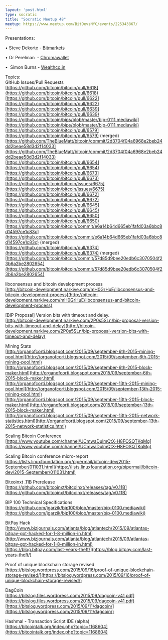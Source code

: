 ```yaml
---
layout: 'post.html'
type: socratic
title: "Socratic Meetup 48"
meetup: https://www.meetup.com/BitDevsNYC/events/225343867/
---
```


Presentations:

• Steve Dekorte - [Bitmarkets](https://voluntary.net/bitmarkets/)

• Or Perelman  - [Chromawallet](http://chromawallet.com/)

•  Simon Burns - [Wealthco.in](http://wealthco.in/)

Topics:  
GitHub Issues/Pull Requests  
[](https://github.com/bitcoin/bitcoin/pull/6618)[https://github.com/bitcoin/bitcoin/pull/6618](https://github.com/bitcoin/bitcoin/pull/6618)  
[](https://github.com/bitcoin/bitcoin/pull/6622)[https://github.com/bitcoin/bitcoin/pull/6622](https://github.com/bitcoin/bitcoin/pull/6622)  
[](https://github.com/bitcoin/bitcoin/pull/6639)[https://github.com/bitcoin/bitcoin/pull/6639](https://github.com/bitcoin/bitcoin/pull/6639)  
[](https://github.com/bitcoin/bips/blob/master/bip-0111.mediawiki)[https://github.com/bitcoin/bips/blob/master/bip-0111.mediawiki](https://github.com/bitcoin/bips/blob/master/bip-0111.mediawiki)  
[](https://github.com/bitcoin/bitcoin/pull/6579)[https://github.com/bitcoin/bitcoin/pull/6579](https://github.com/bitcoin/bitcoin/pull/6579) (merged)  
[](https://github.com/TheBlueMatt/bitcoin/commit/2d3704f04a6968e2beb24dd2beae58d3d2f14033)[https://github.com/TheBlueMatt/bitcoin/commit/2d3704f04a6968e2beb24dd2beae58d3d2f14033](https://github.com/TheBlueMatt/bitcoin/commit/2d3704f04a6968e2beb24dd2beae58d3d2f14033)  
[](https://github.com/bitcoin/bitcoin/pull/6654)[https://github.com/bitcoin/bitcoin/pull/6654](https://github.com/bitcoin/bitcoin/pull/6654)  
[](https://github.com/bitcoin/bitcoin/pull/6673)[https://github.com/bitcoin/bitcoin/pull/6673](https://github.com/bitcoin/bitcoin/pull/6673)  
[](https://github.com/bitcoin/bitcoin/issues/6675)[https://github.com/bitcoin/bitcoin/issues/6675](https://github.com/bitcoin/bitcoin/issues/6675)  
[](https://github.com/bitcoin/bitcoin/pull/6672)[https://github.com/bitcoin/bitcoin/pull/6672](https://github.com/bitcoin/bitcoin/pull/6672)  
[](https://github.com/bitcoin/bitcoin/pull/6645)[https://github.com/bitcoin/bitcoin/pull/6645](https://github.com/bitcoin/bitcoin/pull/6645)  
[](https://github.com/bitcoin/bitcoin/pull/6650)[https://github.com/bitcoin/bitcoin/pull/6650](https://github.com/bitcoin/bitcoin/pull/6650)  
[](https://github.com/bitcoin/bitcoin/commit/e6a14b64d665eb1fafd03a6bbc8d14597ce1c83c)[https://github.com/bitcoin/bitcoin/commit/e6a14b64d665eb1fafd03a6bbc8d14597ce1c83c](https://github.com/bitcoin/bitcoin/commit/e6a14b64d665eb1fafd03a6bbc8d14597ce1c83c) (merged)  
[](https://github.com/bitcoin/bitcoin/pull/6374)[https://github.com/bitcoin/bitcoin/pull/6374](https://github.com/bitcoin/bitcoin/pull/6374) (merged)  
[](https://github.com/bitcoin/bitcoin/commit/57d85d9bee20edb6c3070504f23b6a2be2802654)[https://github.com/bitcoin/bitcoin/commit/57d85d9bee20edb6c3070504f23b6a2be2802654](https://github.com/bitcoin/bitcoin/commit/57d85d9bee20edb6c3070504f23b6a2be2802654)

libconsensus and bitcoin development process  
[](http://bitcoin-development.narkive.com/mH0GrHuE/libconsensus-and-bitcoin-development-process)[http://bitcoin-development.narkive.com/mH0GrHuE/libconsensus-and-bitcoin-development-process](http://bitcoin-development.narkive.com/mH0GrHuE/libconsensus-and-bitcoin-development-process)

\[BIP Proposal\] Version bits with timeout and delay.  
[](http://bitcoin-development.narkive.com/2P0s5SLn/bip-proposal-version-bits-with-timeout-and-delay)[http://bitcoin-development.narkive.com/2P0s5SLn/bip-proposal-version-bits-with-timeout-and-delay](http://bitcoin-development.narkive.com/2P0s5SLn/bip-proposal-version-bits-with-timeout-and-delay)

Mining Stats  
[](http://organofcorti.blogspot.com/2015/09/september-6th-2015-mining-pool.html)[http://organofcorti.blogspot.com/2015/09/september-6th-2015-mining-pool.html](http://organofcorti.blogspot.com/2015/09/september-6th-2015-mining-pool.html)  
[](http://organofcorti.blogspot.com/2015/09/september-6th-2015-block-maker.html)[http://organofcorti.blogspot.com/2015/09/september-6th-2015-block-maker.html](http://organofcorti.blogspot.com/2015/09/september-6th-2015-block-maker.html)  
[](http://organofcorti.blogspot.com/2015/09/september-13th-2015-mining-pool.html)[http://organofcorti.blogspot.com/2015/09/september-13th-2015-mining-pool.html](http://organofcorti.blogspot.com/2015/09/september-13th-2015-mining-pool.html)  
[](http://organofcorti.blogspot.com/2015/09/september-13th-2015-block-maker.html)[http://organofcorti.blogspot.com/2015/09/september-13th-2015-block-maker.html](http://organofcorti.blogspot.com/2015/09/september-13th-2015-block-maker.html)  
[](http://organofcorti.blogspot.com/2015/09/september-13th-2015-network-statistics.html)[http://organofcorti.blogspot.com/2015/09/september-13th-2015-network-statistics.html](http://organofcorti.blogspot.com/2015/09/september-13th-2015-network-statistics.html)

Scaling Bitcoin Conference  
[](https://www.youtube.com/channel/UCmwaDulmQtX-H8FOSQTKqMg)[https://www.youtube.com/channel/UCmwaDulmQtX-H8FOSQTKqMg](https://www.youtube.com/channel/UCmwaDulmQtX-H8FOSQTKqMg)

Scaling Bitcoin conference micro-report  
[](https://lists.linuxfoundation.org/pipermail/bitcoin-dev/2015-September/011031.html)[https://lists.linuxfoundation.org/pipermail/bitcoin-dev/2015-September/011031.html](https://lists.linuxfoundation.org/pipermail/bitcoin-dev/2015-September/011031.html)

Bitxoinxt .11B Prerelease  
[](https://github.com/bitcoinxt/bitcoinxt/releases/tag/v0.11B)[https://github.com/bitcoinxt/bitcoinxt/releases/tag/v0.11B](https://github.com/bitcoinxt/bitcoinxt/releases/tag/v0.11B)

BIP 100 Technical Specifications  
[](https://github.com/jgarzik/bip100/blob/master/bip-0100.mediawiki)[https://github.com/jgarzik/bip100/blob/master/bip-0100.mediawiki](https://github.com/jgarzik/bip100/blob/master/bip-0100.mediawiki)

BitPay Hack  
[](http://www.bizjournals.com/atlanta/blog/atlantech/2015/09/atlantas-bitpay-got-hacked-for-1-8-million-in.html)[http://www.bizjournals.com/atlanta/blog/atlantech/2015/09/atlantas-bitpay-got-hacked-for-1-8-million-in.html](http://www.bizjournals.com/atlanta/blog/atlantech/2015/09/atlantas-bitpay-got-hacked-for-1-8-million-in.html)  
[](https://blog.bitpay.com/last-years-theft/)[https://blog.bitpay.com/last-years-theft/](https://blog.bitpay.com/last-years-theft/)

Proof of unique blockchain storage revised  
[](https://bitslog.wordpress.com/2015/09/16/proof-of-unique-blockchain-storage-revised/)[https://bitslog.wordpress.com/2015/09/16/proof-of-unique-blockchain-storage-revised/](https://bitslog.wordpress.com/2015/09/16/proof-of-unique-blockchain-storage-revised/)

DagCoin  
[](https://bitslog.files.wordpress.com/2015/09/dagcoin-v41.pdf)[https://bitslog.files.wordpress.com/2015/09/dagcoin-v41.pdf](https://bitslog.files.wordpress.com/2015/09/dagcoin-v41.pdf)  
[](https://bitslog.wordpress.com/2015/09/11/dagcoin/)[https://bitslog.wordpress.com/2015/09/11/dagcoin/](https://bitslog.wordpress.com/2015/09/11/dagcoin/)

Hashmal - Transaction Script IDE (alpha)  
[](https://bitcointalk.org/index.php?topic=1168604)[https://bitcointalk.org/index.php?topic=1168604](https://bitcointalk.org/index.php?topic=1168604)
